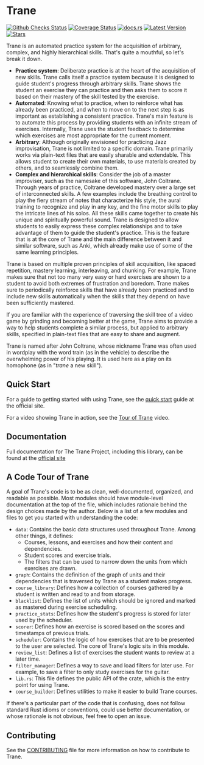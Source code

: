 # Trane

[![Github Checks Status](https://img.shields.io/github/checks-status/trane-project/trane/master)](https://github.com/trane-project/trane/actions?query=branch%3Amaster)
[![Coverage Status](https://img.shields.io/coverallsCoverage/github/trane-project/trane)](https://coveralls.io/github/trane-project/trane?branch=master)
[![docs.rs](https://img.shields.io/docsrs/trane)](https://docs.rs/trane)
[![Latest Version](https://img.shields.io/crates/v/trane)](https://crates.io/crates/trane)
[![Stars](https://img.shields.io/github/stars/trane-project/trane?style=social)](https://github.com/trane-project/trane/stargazers)

Trane is an automated practice system for the acquisition of arbitrary, complex, and highly
hierarchical skills. That's quite a mouthful, so let's break it down.

- **Practice system**: Deliberate practice is at the heart of the acquisition of new skills. Trane
  calls itself a practice system because it is designed to guide student's progress through
  arbitrary skills. Trane shows the student an exercise they can practice and then asks them to
  score it based on their mastery of the skill tested by the exercise.
- **Automated**: Knowing what to practice, when to reinforce what has already been practiced, and
  when to move on to the next step is as important as establishing a consistent practice. Trane's
  main feature is to automate this process by providing students with an infinite stream of
  exercises. Internally, Trane uses the student feedback to determine which exercises are most
  appropriate for the current moment.
- **Arbitrary**: Although originally envisioned for practicing Jazz improvisation, Trane is not
  limited to a specific domain. Trane primarily works via plain-text files that are easily sharable
  and extendable. This allows student to create their own materials, to use materials created by
  others, and to seamlessly combine them. 
- **Complex and hierarchical skills**: Consider the job of a master improviser, such as the namesake
  of this software, John Coltrane. Through years of practice, Coltrane developed mastery over a
  large set of interconnected skills. A few examples include the breathing control to play the fiery
  stream of notes that characterize his style, the aural training to recognize and play in any key,
  and the fine motor skills to play the intricate lines of his solos. All these skills came together
  to create his unique and spiritually powerful sound. Trane is designed to allow students to easily
  express these complex relationships and to take advantage of them to guide the student's practice.
  This is the feature that is at the core of Trane and the main difference between it and similar
  software, such as Anki, which already make use of some of the same learning principles.

Trane is based on multiple proven principles of skill acquisition, like spaced repetition, mastery
learning, interleaving, and chunking. For example, Trane makes sure that not too many very easy or
hard exercises are shown to a student to avoid both extremes of frustration and boredom. Trane makes
sure to periodically reinforce skills that have already been practiced and to include new skills
automatically when the skills that they depend on have been sufficiently mastered.

If you are familiar with the experience of traversing the skill tree of a video game by grinding and
becoming better at the game, Trane aims to provide a way to help students complete a similar
process, but applied to arbitrary skills, specified in plain-text files that are easy to share and
augment.

Trane is named after John Coltrane, whose nickname Trane was often used in wordplay with the word
train (as in the vehicle) to describe the overwhelming power of his playing. It is used here as a
play on its homophone (as in "*trane* a new skill").

## Quick Start

For a guide to getting started with using Trane, see the [quick
start](https://trane-project.github.io/quick_start.html) guide at the official site.

For a video showing Trane in action, see the [Tour of
Trane](https://www.youtube.com/watch?v=3ZTUBvYjWnw) video.

## Documentation

Full documentation for The Trane Project, including this library, can be found at the [official
site](https://trane-project.github.io/)

## A Code Tour of Trane

A goal of Trane's code is to be as clean, well-documented, organized, and readable as possible. Most
modules should have module-level documentation at the top of the file, which includes rationale
behind the design choices made by the author. Below is a list of a few modules and files to get you
started with understanding the code:

- `data`: Contains the basic data structures used throughout Trane. Among other things, it defines:
    - Courses, lessons, and exercises and how their content and dependencies.
    - Student scores and exercise trials.
    - The filters that can be used to narrow down the units from which exercises are drawn.
- `graph`: Contains the definition of the graph of units and their dependencies that is traversed by
  Trane as a student makes progress.
- `course_library`: Defines how a collection of courses gathered by a student is written and read
  to and from storage.
- `blacklist`: Defines the list of units which should be ignored and marked as mastered during
  exercise scheduling.
- `practice_stats`: Defines how the student's progress is stored for later used by the scheduler.
- `scorer`: Defines how an exercise is scored based on the scores and timestamps of previous trials.
- `scheduler`: Contains the logic of how exercises that are to be presented to the user are
  selected. The core of Trane's logic sits in this module.
- `review_list`: Defines a list of exercises the student wants to review at a later time.
- `filter_manager`: Defines a way to save and load filters for later use. For example, to save a
  filter to only study exercises for the guitar.
- `lib.rs`: This file defines the public API of the crate, which is the entry point for using Trane.
- `course_builder`: Defines utilities to make it easier to build Trane courses.

If there's a particular part of the code that is confusing, does not follow standard Rust idioms or
conventions, could use better documentation, or whose rationale is not obvious, feel free to open an
issue.

## Contributing

See the [CONTRIBUTING](https://github.com/trane-project/trane/blob/master/CONTRIBUTING.md) file for
more information on how to contribute to Trane.
